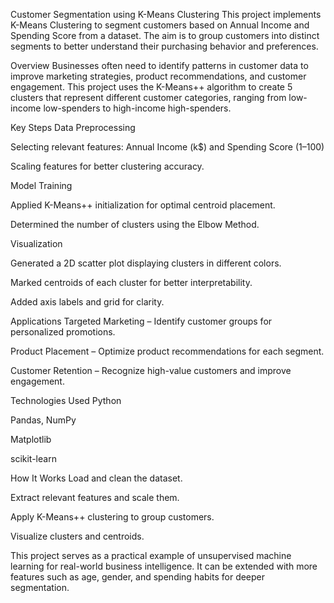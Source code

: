 Customer Segmentation using K-Means Clustering
This project implements K-Means Clustering to segment customers based on Annual Income and Spending Score from a dataset. The aim is to group customers into distinct segments to better understand their purchasing behavior and preferences.

Overview
Businesses often need to identify patterns in customer data to improve marketing strategies, product recommendations, and customer engagement. This project uses the K-Means++ algorithm to create 5 clusters that represent different customer categories, ranging from low-income low-spenders to high-income high-spenders.

Key Steps
Data Preprocessing

Selecting relevant features: Annual Income (k$) and Spending Score (1–100)

Scaling features for better clustering accuracy.

Model Training

Applied K-Means++ initialization for optimal centroid placement.

Determined the number of clusters using the Elbow Method.

Visualization

Generated a 2D scatter plot displaying clusters in different colors.

Marked centroids of each cluster for better interpretability.

Added axis labels and grid for clarity.

Applications
Targeted Marketing – Identify customer groups for personalized promotions.

Product Placement – Optimize product recommendations for each segment.

Customer Retention – Recognize high-value customers and improve engagement.

Technologies Used
Python

Pandas, NumPy

Matplotlib

scikit-learn

How It Works
Load and clean the dataset.

Extract relevant features and scale them.

Apply K-Means++ clustering to group customers.

Visualize clusters and centroids.

This project serves as a practical example of unsupervised machine learning for real-world business intelligence. It can be extended with more features such as age, gender, and spending habits for deeper segmentation.
